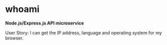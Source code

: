 # whoami
**Node.js/Express.js API microservice**

User Story: I can get the IP address, language and operating system for my browser.
